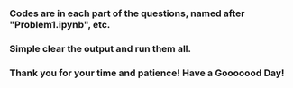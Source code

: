 ### Codes are in each part of the questions, named after "Problem1.ipynb", etc.
### Simple clear the output and run them all.
### Thank you for your time and patience! Have a Gooooood Day!
